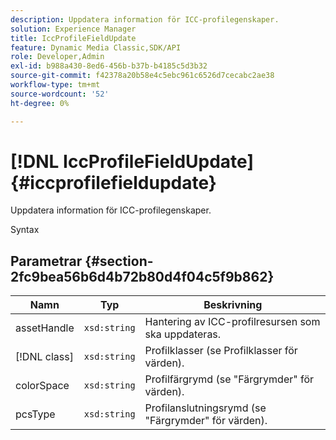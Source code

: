 ```yaml
---
description: Uppdatera information för ICC-profilegenskaper.
solution: Experience Manager
title: IccProfileFieldUpdate
feature: Dynamic Media Classic,SDK/API
role: Developer,Admin
exl-id: b988a430-8ed6-456b-b37b-b4185c5d3b32
source-git-commit: f42378a20b58e4c5ebc961c6526d7cecabc2ae38
workflow-type: tm+mt
source-wordcount: '52'
ht-degree: 0%

---
```


# [!DNL IccProfileFieldUpdate]{#iccprofilefieldupdate}

Uppdatera information för ICC-profilegenskaper.

Syntax

## Parametrar {#section-2fc9bea56b6d4b72b80d4f04c5f9b862}

| Namn | Typ | Beskrivning |
|---|---|---|
| assetHandle | `xsd:string` | Hantering av ICC-profilresursen som ska uppdateras. |
| [!DNL class] | `xsd:string` | Profilklasser (se Profilklasser för värden). |
| colorSpace | `xsd:string` | Profilfärgrymd (se &quot;Färgrymder&quot; för värden). |
| pcsType | `xsd:string` | Profilanslutningsrymd (se &quot;Färgrymder&quot; för värden). |
